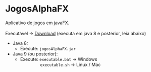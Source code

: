 # JogosAlphaFX
Aplicativo de jogos em javaFX.<br/>
<br/>
Executável -> [Download](https://github.com/fabioalves95472/jogosAlphaFX-deploy/archive/refs/heads/app.zip) (executa em java 8 e posterior, leia abaixo)
<br/>
- Java 8:<br/>
	- Execute: `jogosAlphaFX.jar`<br/>
- Java 9 (ou posterior):<br/>
	- Execute: `executable.bat` -> Windows<br/>
	&emsp;&emsp;&emsp;&emsp;&ensp;`executable.sh` -> Linux / Mac<br/>

<!-- <img src="imgs_git/dClasses.png"> -->
